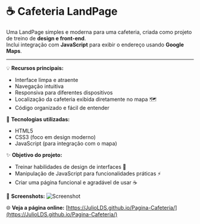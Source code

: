 # ☕ Cafeteria LandPage

Uma LandPage simples e moderna para uma cafeteria, criada como projeto de treino de **design e front-end**.  
Inclui integração com **JavaScript** para exibir o endereço usando **Google Maps**.

---

💡 **Recursos principais:**
- Interface limpa e atraente
- Navegação intuitiva
- Responsiva para diferentes dispositivos
- Localização da cafeteria exibida diretamente no mapa 🗺️
- Código organizado e fácil de entender

🎨 **Tecnologias utilizadas:**
- HTML5
- CSS3 (foco em design moderno)
- JavaScript (para integração com o mapa)

✨ **Objetivo do projeto:**
- Treinar habilidades de design de interfaces 🎨
- Manipulação de JavaScript para funcionalidades práticas ⚡
- Criar uma página funcional e agradável de usar ☕

📸 **Screenshots:**
![Screenshot](images/screenshot.png)


🌐 **Veja a página online:** [https://JulioLDS.github.io/Pagina-Cafeteria/](https://JulioLDS.github.io/Pagina-Cafeteria/)
